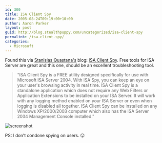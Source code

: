 ```yaml
---
id: 300
title: ISA Client Spy
date: 2005-08-24T09:19:00+10:00
author: Aaron Parker
layout: post
guid: http://blog.stealthpuppy.com/uncategorized/isa-client-spy
permalink: /isa-client-spy/
categories:
  - Microsoft
---
```

Found this via [Stanislas Quastana's](http://blogs.msdn.com/squasta/archive/2005/08/22/454608.aspx) blog: [ISA Client Spy](http://www.isaservertools.com/ISAClientSpy). Free tools for ISA Server are great and this one, should be an excellent troubleshooting tool.

>"ISA Client Spy is a FREE utility designed specifically for use with Microsoft ISA Server 2004. With ISA Spy, you can keep an eye on your user's browsing activity in real time. ISA Client Spy is a standalone application which does not require any Web Filters or Application Extensions to be installed on your ISA Server. It will work with any logging method enabled on your ISA Server or even when logging is disabled all together. ISA Client Spy can be installed on any Windows XP/2000/2003 computer which also has the ISA Server 2004 Management Console installed."

![screenshot](http://www.isaservertools.com/ISAClientSpy/images/screenshot_full.JPG)

PS: I don't condone spying on users. 😛
